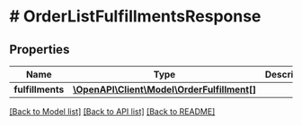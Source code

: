 # # OrderListFulfillmentsResponse


## Properties 


Name | Type | Description | Notes
------------ | ------------- | ------------- | -------------
**fulfillments**| [**\OpenAPI\Client\Model\OrderFulfillment[]**](OrderFulfillment.md) |   | [optional]


[[Back to Model list]](../../README.md#models) [[Back to API list]](../../README.md#endpoints) [[Back to README]](../../README.md)

